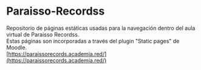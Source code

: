 # Paraisso-Recordss

Repositorio de páginas estáticas usadas para la navegación dentro del aula virtual de Paraisso Recordss.  
Estas páginas son incorporadas a través del plugin "Static pages" de Moodle.  
[https://paraissorecords.academia.red/](https://paraissorecords.academia.red/)

